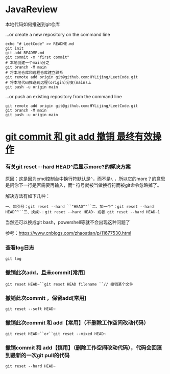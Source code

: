 # JavaReview
本地代码如何推送到git仓库

…or create a new repository on the command line
~~~shell
echo "# LeetCode" >> README.md
git init
git add README.md
git commit -m "first commit"
# 本地创建一个main分之
git branch -M main
# 将本地仓库和远程仓库建立联系
git remote add origin git@github.com:HYLijing/LeetCode.git
# 将本地代码推送到远程(origin)分支(main)上
git push -u origin main
~~~

…or push an existing repository from the command line
~~~shell
git remote add origin git@github.com:HYLijing/LeetCode.git
git branch -M main
git push -u origin main
~~~


# [git commit 和 git add 撤销 最终有效操作](https://www.cnblogs.com/zph666/p/12692734.html)

### 有关git reset --hard HEAD^后显示more?的解决方案

原因：这是因为cmd控制台中换行符默认是`^`，而不是`\` ，所以它的more？的意思是问你下一行是否需要再输入，而`^` 符号就被当做换行符而被git命令忽略掉了。

解决方法有如下几种：

```
一、加引号：git reset --hard ``"HEAD^"``二、加一个^：git reset --hard HEAD^^``三、换成~：git reset --hard HEAD~ 或者 git reset --hard HEAD~1
```

当然还可以换成git bash，powershell等就不会出现这种问题了

参考：https://www.cnblogs.com/zhaoatian/p/11677530.html

### **查看log日志**

```shell
git log
```

### 撤销此次**add，且未commit[常用]**

```shell
git reset HEAD~``git reset HEAD filename ``// 撤销某个文件
```

### **撤销此次commit ，保留add[常用]**

```shell
git reset --soft HEAD~
```

### **撤销此次commit 和 add【常用】（****不删除工作空间改动代码****）**

```shell
git reset HEAD~``or``git reset --mixed HEAD~
```

### **撤销commit 和 add【慎用】（****删除工作空间改动代码****），代码会回滚到最新的一次git pull的代码**

```
git reset --hard HEAD~
```